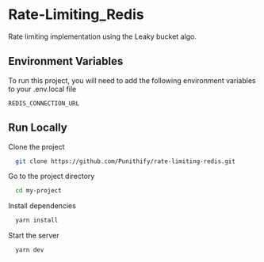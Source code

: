 
# Rate-Limiting_Redis
Rate limiting implementation using the Leaky bucket algo.


## Environment Variables

To run this project, you will need to add the following environment variables to your .env.local file

`REDIS_CONNECTION_URL`


  
## Run Locally

Clone the project

```bash
  git clone https://github.com/Punithify/rate-limiting-redis.git
```

Go to the project directory

```bash
  cd my-project
```

Install dependencies

```bash
  yarn install
```

Start the server

```bash
  yarn dev
```

  

